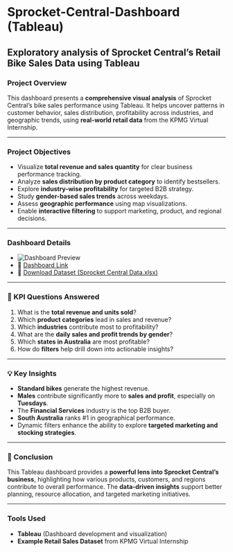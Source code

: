 # Sprocket-Central-Dashboard (Tableau)

## Exploratory analysis of Sprocket Central’s Retail Bike Sales Data using Tableau

### Project Overview

This dashboard presents a **comprehensive visual analysis** of Sprocket Central’s bike sales performance using Tableau. It helps uncover patterns in customer behavior, sales distribution, profitability across industries, and geographic trends, using **real-world retail data** from the KPMG Virtual Internship.

---

### Project Objectives

* Visualize **total revenue and sales quantity** for clear business performance tracking.
* Analyze **sales distribution by product category** to identify bestsellers.
* Explore **industry-wise profitability** for targeted B2B strategy.
* Study **gender-based sales trends** across weekdays.
* Assess **geographic performance** using map visualizations.
* Enable **interactive filtering** to support marketing, product, and regional decisions.

---
### Dashboard Details

* ![Dashboard Preview](https://github.com/user-attachments/assets/e14bd11b-dc12-4d88-889c-f2d4cb851914)
* 🔗 [Dashboard Link](https://public.tableau.com/app/profile/s.r7802/viz/KPMG_Sprocket_Central_Sales_Dashboard/Dashboard1)
* 📂 [Download Dataset (Sprocket Central Data.xlsx)](https://github.com/Sandeep190720/KPMG-Virtual-Internship-Sprocket-Central-Dashboard-/blob/main/Sample%20-%20Superstore.xls)

---

### 📌 KPI Questions Answered

1. What is the **total revenue and units sold**?
2. Which **product categories** lead in sales and revenue?
3. Which **industries** contribute most to profitability?
4. What are the **daily sales and profit trends by gender**?
5. Which **states in Australia** are most profitable?
6. How do **filters** help drill down into actionable insights?

---

### 💡 Key Insights

* **Standard bikes** generate the highest revenue.
* **Males** contribute significantly more to **sales and profit**, especially on **Tuesdays**.
* The **Financial Services** industry is the top B2B buyer.
* **South Australia** ranks #1 in geographical performance.
* Dynamic filters enhance the ability to explore **targeted marketing and stocking strategies**.

---

### 🧾 Conclusion

This Tableau dashboard provides a **powerful lens into Sprocket Central’s business**, highlighting how various products, customers, and regions contribute to overall performance. The **data-driven insights** support better planning, resource allocation, and targeted marketing initiatives.

---

### Tools Used

* **Tableau** (Dashboard development and visualization)
* **Example Retail Sales Dataset** from KPMG Virtual Internship

